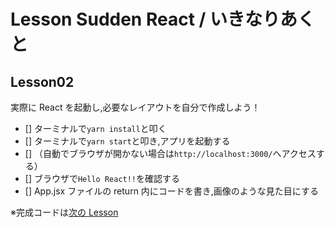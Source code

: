 # Lesson Sudden React / いきなりあくと

## Lesson02

実際に React を起動し,必要なレイアウトを自分で作成しよう！

- [] ターミナルで`yarn install`と叩く
- [] ターミナルで`yarn start`と叩き,アプリを起動する
- [] （自動でブラウザが開かない場合は`http://localhost:3000/`へアクセスする）
- [] ブラウザで`Hello React!!`を確認する
- [] App.jsx ファイルの return 内にコードを書き,画像のような見た目にする

※完成コードは[次の Lesson](/lesson03)
